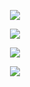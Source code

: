 
<p align="center">
<img src="https://user-images.githubusercontent.com/42675875/63034417-ee315500-bed6-11e9-8f42-43bbcda78378.png"> 
</p>

<p align="center">
<img src="https://user-images.githubusercontent.com/42675875/63034420-f12c4580-bed6-11e9-9ccd-f309e082e9c3.png">
</p>

<p align="center">
<img src="https://user-images.githubusercontent.com/42675875/63034428-f4273600-bed6-11e9-9fd1-9a11c946ac11.png"> 
</p>

<p align="center">
<img src="https://user-images.githubusercontent.com/42675875/63034444-fdb09e00-bed6-11e9-8986-443cf618fe64.png"> 
</p>
